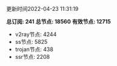 更新时间2022-04-23 11:31:19

**总订阅: 241**
**总节点: 18560**
**有效节点: 12715**
- v2ray节点: 4244
- ss节点: 5825
- trojan节点: 438
- ssr节点: 2208

